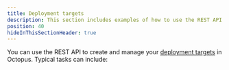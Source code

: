 ```yaml
---
title: Deployment targets
description: This section includes examples of how to use the REST API to create and manage deployment targets in Octopus.
position: 40
hideInThisSectionHeader: true
---
```


You can use the REST API to create and manage your [deployment targets](/docs/infrastructure/deployment-targets/index.md) in Octopus. Typical tasks can include: